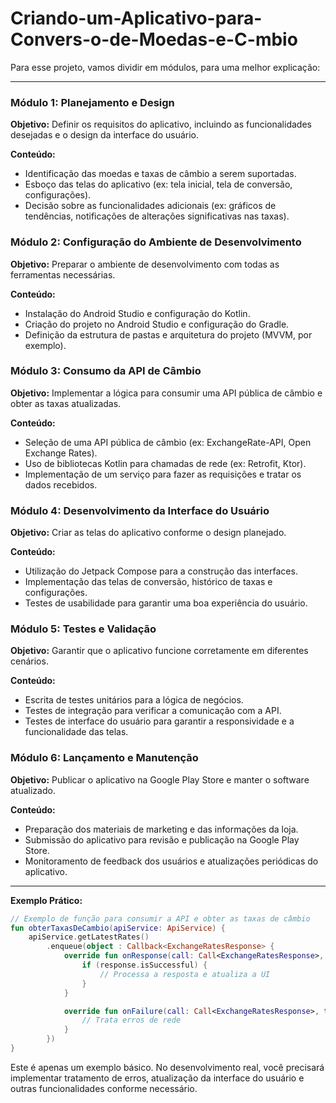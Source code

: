 # Criando-um-Aplicativo-para-Convers-o-de-Moedas-e-C-mbio

Para esse projeto, vamos dividir em módulos, para uma melhor explicação:

---

### Módulo 1: Planejamento e Design
**Objetivo:** Definir os requisitos do aplicativo, incluindo as funcionalidades desejadas e o design da interface do usuário.

**Conteúdo:**
- Identificação das moedas e taxas de câmbio a serem suportadas.
- Esboço das telas do aplicativo (ex: tela inicial, tela de conversão, configurações).
- Decisão sobre as funcionalidades adicionais (ex: gráficos de tendências, notificações de alterações significativas nas taxas).

### Módulo 2: Configuração do Ambiente de Desenvolvimento
**Objetivo:** Preparar o ambiente de desenvolvimento com todas as ferramentas necessárias.

**Conteúdo:**
- Instalação do Android Studio e configuração do Kotlin.
- Criação do projeto no Android Studio e configuração do Gradle.
- Definição da estrutura de pastas e arquitetura do projeto (MVVM, por exemplo).

### Módulo 3: Consumo da API de Câmbio
**Objetivo:** Implementar a lógica para consumir uma API pública de câmbio e obter as taxas atualizadas.

**Conteúdo:**
- Seleção de uma API pública de câmbio (ex: ExchangeRate-API, Open Exchange Rates).
- Uso de bibliotecas Kotlin para chamadas de rede (ex: Retrofit, Ktor).
- Implementação de um serviço para fazer as requisições e tratar os dados recebidos.

### Módulo 4: Desenvolvimento da Interface do Usuário
**Objetivo:** Criar as telas do aplicativo conforme o design planejado.

**Conteúdo:**
- Utilização do Jetpack Compose para a construção das interfaces.
- Implementação das telas de conversão, histórico de taxas e configurações.
- Testes de usabilidade para garantir uma boa experiência do usuário.

### Módulo 5: Testes e Validação
**Objetivo:** Garantir que o aplicativo funcione corretamente em diferentes cenários.

**Conteúdo:**
- Escrita de testes unitários para a lógica de negócios.
- Testes de integração para verificar a comunicação com a API.
- Testes de interface do usuário para garantir a responsividade e a funcionalidade das telas.

### Módulo 6: Lançamento e Manutenção
**Objetivo:** Publicar o aplicativo na Google Play Store e manter o software atualizado.

**Conteúdo:**
- Preparação dos materiais de marketing e das informações da loja.
- Submissão do aplicativo para revisão e publicação na Google Play Store.
- Monitoramento de feedback dos usuários e atualizações periódicas do aplicativo.

---

**Exemplo Prático:**

```kotlin
// Exemplo de função para consumir a API e obter as taxas de câmbio
fun obterTaxasDeCambio(apiService: ApiService) {
    apiService.getLatestRates()
        .enqueue(object : Callback<ExchangeRatesResponse> {
            override fun onResponse(call: Call<ExchangeRatesResponse>, response: Response<ExchangeRatesResponse>) {
                if (response.isSuccessful) {
                    // Processa a resposta e atualiza a UI
                }
            }

            override fun onFailure(call: Call<ExchangeRatesResponse>, t: Throwable) {
                // Trata erros de rede
            }
        })
}
```

Este é apenas um exemplo básico. No desenvolvimento real, você precisará implementar tratamento de erros, atualização da interface do usuário e outras funcionalidades conforme necessário.
